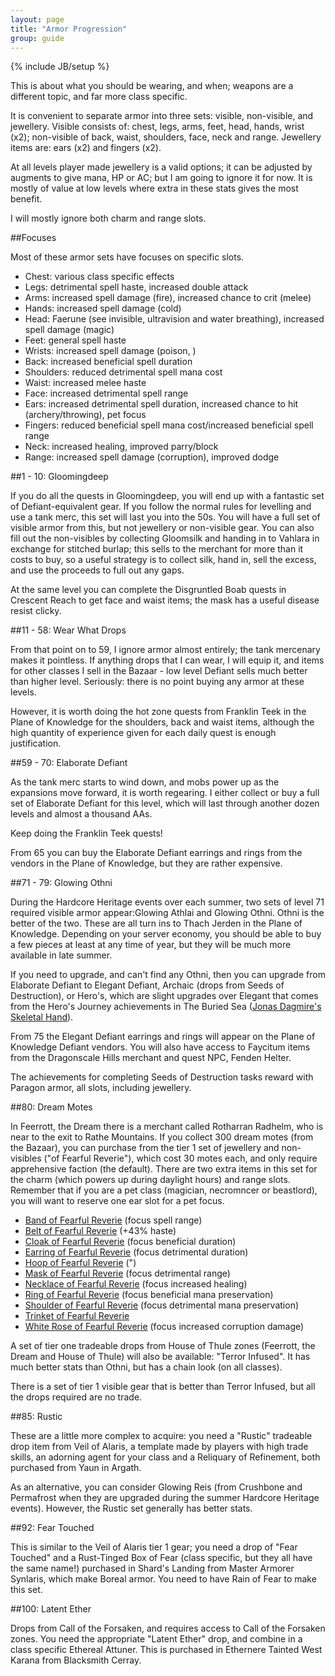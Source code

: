 ```yaml
---
layout: page
title: "Armor Progression"
group: guide
---
```

{% include JB/setup %}

This is about what you should be wearing, and when; weapons are a different topic, and far more class specific.

It is convenient to separate armor into three sets: visible, non-visible, and jewellery.  Visible consists of: chest, legs, arms, feet, head, hands, wrist (x2); non-visible of back, waist, shoulders, face, neck and range.  Jewellery items are: ears (x2) and fingers (x2).

At all levels player made jewellery is a valid options; it can be adjusted by augments to give mana, HP or AC; but I am going to ignore it for now.  It is mostly of value at low levels where extra in these stats gives the most benefit.

I will mostly ignore both charm and range slots.

##Focuses

Most of these armor sets have focuses on specific slots.

- Chest: various class specific effects
- Legs: detrimental spell haste, increased double attack
- Arms: increased spell damage (fire), increased chance to crit (melee)
- Hands: increased spell damage (cold)
- Head: Faerune (see invisible, ultravision and water breathing), increased spell damage (magic)
- Feet: general spell haste
- Wrists: increased spell damage (poison, )
- Back: increased beneficial spell duration
- Shoulders: reduced detrimental spell mana cost
- Waist: increased melee haste
- Face: increased detrimental spell range
- Ears: increased detrimental spell duration, increased chance to hit (archery/throwing), pet focus
- Fingers: reduced beneficial spell mana cost/increased beneficial spell range
- Neck: increased healing, improved parry/block
- Range: increased spell damage (corruption), improved dodge

##1 - 10: Gloomingdeep

If you do all the quests in Gloomingdeep, you will end up with a fantastic set of Defiant-equivalent gear.  If you follow the normal rules for levelling and use a tank merc, this set will last you into the 50s.  You will have a full set of visible armor from this, but not jewellery or non-visible gear.  You can also fill out the non-visibles by collecting Gloomsilk and handing in to Vahlara in exchange for stitched burlap; this sells to the merchant for more than it costs to buy, so a useful strategy is to collect silk, hand in, sell the excess, and use the proceeds to full out any gaps.

At the same level you can complete the Disgruntled Boab quests in Crescent Reach to get face and waist items; the mask has a useful disease resist clicky.

##11 - 58: Wear What Drops

From that point on to 59, I ignore armor almost entirely; the tank mercenary makes it pointless.  If anything drops that I can wear, I will equip it, and items for other classes I sell in the Bazaar - low level Defiant sells much better than higher level.  Seriously: there is no point buying any armor at these levels.

However, it is worth doing the hot zone quests from Franklin Teek in the Plane of Knowledge for the shoulders, back and waist items, although the high quantity of experience given for each daily quest is enough justification.

##59 - 70: Elaborate Defiant

As the tank merc starts to wind down, and mobs power up as the expansions move forward, it is worth regearing.  I either collect or buy a full set of Elaborate Defiant for this level, which will last through another dozen levels and almost a thousand AAs.

Keep doing the Franklin Teek quests!

From 65 you can buy the Elaborate Defiant earrings and rings from the vendors in the Plane of Knowledge, but they are rather expensive.

##71 - 79: Glowing Othni

During the Hardcore Heritage events over each summer, two sets of level 71 required visible armor appear:Glowing Athlai and Glowing Othni.  Othni is the better of the two.  These are all turn ins to Thach Jerden in the Plane of Knowledge.  Depending on your server economy, you should be able to buy a few pieces at least at any time of year, but they will be much more available in late summer.

If you need to upgrade, and can't find any Othni, then you can upgrade from Elaborate Defiant to Elegant Defiant, Archaic (drops from Seeds of Destruction), or Hero's, which are slight upgrades over Elegant that comes from the Hero's Journey achievements in The Buried Sea ([Jonas Dagmire's Skeletal Hand](/eqguide/guides/jonas-dagmires-skeletal-hand)).

From 75 the Elegant Defiant earrings and rings will appear on the Plane of Knowledge Defiant vendors.  You will also have access to Faycitum items from the Dragonscale Hills merchant and quest NPC, Fenden Helter.

The achievements for completing Seeds of Destruction tasks reward with Paragon armor, all slots, including jewellery.

##80: Dream Motes

In Feerrott, the Dream there is a merchant called Rotharran Radhelm, who is near to the exit to Rathe Mountains.  If you collect 300 dream motes (from the Bazaar), you can purchase from the tier 1 set of jewellery and non-visibles ("of Fearful Reverie"), which cost 30 motes each, and only require apprehensive faction (the default).  There are two extra items in this set for the charm (which powers up during daylight hours) and range slots.  Remember that if you are a pet class (magician, necromncer or beastlord), you will want to reserve one ear slot for a pet focus.

- [Band of Fearful Reverie](http://everquest.allakhazam.com/db/item.html?item=90091) (focus spell range)
- [Belt of Fearful Reverie](http://everquest.allakhazam.com/db/item.html?item=90092) (+43% haste)
- [Cloak of Fearful Reverie](http://everquest.allakhazam.com/db/item.html?item=90105) (focus beneficial duration)
- [Earring of Fearful Reverie](http://everquest.allakhazam.com/db/item.html?item=90103) (focus detrimental duration)
- [Hoop of Fearful Reverie](http://everquest.allakhazam.com/db/item.html?item=90104) (")
- [Mask of Fearful Reverie](http://everquest.allakhazam.com/db/item.html?item=90119) (focus detrimental range)
- [Necklace of Fearful Reverie](http://everquest.allakhazam.com/db/item.html?item=90120) (focus increased healing)
- [Ring of Fearful Reverie](http://everquest.allakhazam.com/db/item.html?item=90123) (focus beneficial mana preservation)
- [Shoulder of Fearful Reverie](http://everquest.allakhazam.com/db/item.html?item=90121) (focus detrimental mana preservation)
- [Trinket of Fearful Reverie](http://everquest.allakhazam.com/db/item.html?item=90124)
- [White Rose of Fearful Reverie](http://everquest.allakhazam.com/db/item.html?item=90122) (focus increased corruption damage)

A set of tier one tradeable drops from House of Thule zones (Feerrott, the Dream and House of Thule) will also be available: "Terror Infused".  It has much better stats than Othni, but has a chain look (on all classes).

There is a set of tier 1 visible gear that is better than Terror Infused, but all the drops required are no trade.

##85: Rustic

These are a little more complex to acquire: you need a "Rustic" tradeable drop item from Veil of Alaris, a template made by players with high trade skills, an adorning agent for your class and a Reliquary of Refinement, both purchased from Yaun in Argath.

As an alternative, you can consider Glowing Reis (from Crushbone and Permafrost when they are upgraded during the summer Hardcore Heritage events).  However, the Rustic set generally has better stats.

##92: Fear Touched

This is similar to the Veil of Alaris tier 1 gear; you need a drop of "Fear Touched" and a Rust-Tinged Box of Fear (class specific, but they all have the same name!) purchased in Shard's Landing from Master Armorer Synlaris, which make Boreal armor.  You need to have Rain of Fear to make this set.

##100: Latent Ether

Drops from Call of the Forsaken, and requires access to Call of the Forsaken zones.  You need the appropriate "Latent Ether" drop, and combine in a class specific Ethereal Attuner.  This is purchased in Ethernere Tainted West Karana from Blacksmith Cerray.

